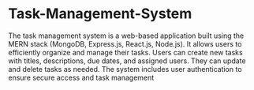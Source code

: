 # Task-Management-System
The task management system is a web-based application built using the MERN stack (MongoDB, Express.js, React.js, Node.js). It allows users to efficiently organize and manage their tasks. Users can create new tasks with titles, descriptions, due dates, and assigned users. They can update and delete tasks as needed. The system includes user authentication to ensure secure access and task management
